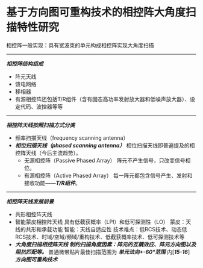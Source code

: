# 基于方向图可重构技术的相控阵大角度扫描特性研究

相控阵一般实现：具有宽波束的单元构成相控阵实现大角度扫描

***

 ***相控阵结构组成***
- 阵元天线
- 馈电网络
- 移相器
- 有源相控阵还包括T/R组件（含有固态高功率发射放大器和低噪声放大器）、设定代码、波控器等等

***

***相控阵天线按照扫描方式分类***
- 频率扫描天线（frequency scanning  antenna）
- ***相位扫描天线（phased scanning antenna）***
	相位扫描天线即普遍提及的相控阵天线（今后主流趋势）。
	- 无源相控阵（Passive Phased Array）
	   阵元不产生信号，只改变信号相位。
	- 有源相控阵（Active Phased Array）
	   每一阵元都包含信号产生、发射和接收功能——***T/R组件***。

***

***相控阵天线发展前景***
- 共形相控阵天线
- 智能蒙皮相控阵天线
	具有低截获概率（LPI）和低可探测性（LO）
	蒙皮：天线的共形和承载功能
	智能：天线自适应性
	技术难点：低RCS技术、动态低RCS技术、时域/空域/频域/重构技术、低截获概率技术、低可探测技术等
- ***大角度扫描相控阵天线***
	***制约扫描角度因素：阵元的互耦效应、阵元方向图以及阻抗匹配等。***
	普通微带贴片最佳扫描范围为 ***单元法向+-60°范围*** 内[***15-16***]
    ***方向图可重构技术***
    
<!--stackedit_data:
eyJoaXN0b3J5IjpbLTcwMzAzMzM1LC0xNjI3Mzk3NTQ0LDE0OT
Y4NTAzODUsMTc5Mjg2MjkyNiwxODI1MDMyNjE3XX0=
-->